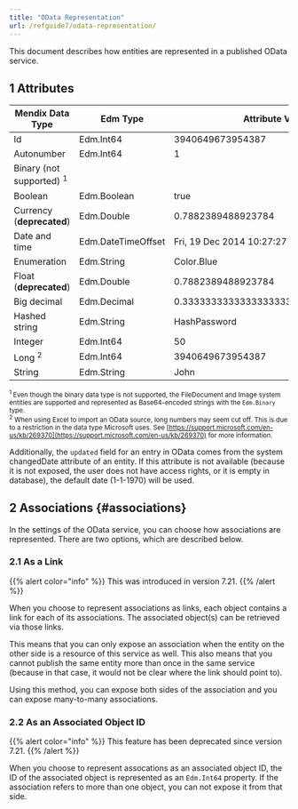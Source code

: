 ```yaml
---
title: "OData Representation"
url: /refguide7/odata-representation/
---
```


This document describes how entities are represented in a published OData service.

## 1 Attributes

| Mendix Data Type | Edm Type | Attribute Value | Atom XML Representation |
| --- | --- | --- | --- |
| Id | Edm.Int64 | 3940649673954387 | 3940649673954387 |
| Autonumber | Edm.Int64 | 1 | 1 |
| Binary (not supported) <sup>1</sup> |   |   |   |
| Boolean | Edm.Boolean | true | true |
| Currency (**deprecated**) | Edm.Double | 0.7882389488923784 | 0.7882389488923784 |
| Date and time | Edm.DateTimeOffset | Fri, 19 Dec 2014 10:27:27 GMT | 2014-12-19T10:27:27.000Z |
| Enumeration | Edm.String | Color.Blue | Blue |
| Float (**deprecated**) | Edm.Double | 0.7882389488923784 | 0.7882389488923784 |
| Big decimal  | Edm.Decimal | 0.3333333333333333333333333333333333 | 0.3333333333333333333333333333333333 |
| Hashed string | Edm.String | HashPassword | HashPassword |
| Integer  | Edm.Int64 | 50 | 50 |
| Long <sup>2</sup> | Edm.Int64 | 3940649673954387 | 3940649673954387 |
| String | Edm.String | John | John |

<small><sup>1 </sup>Even though the binary data type is not supported, the FileDocument and Image system entities are supported and represented as Base64-encoded strings with the `Edm.Binary` type.<br />
<sup>2</sup> When using Excel to import an OData source, long numbers may seem cut off. This is due to a restriction in the data type Microsoft uses. See [https://support.microsoft.com/en-us/kb/269370](https://support.microsoft.com/en-us/kb/269370) for more information.</small>

Additionally, the `updated` field for an entry in OData comes from the system changedDate attribute of an entity. If this attribute is not available (because it is not exposed, the user does not have access rights, or it is empty in database), the default date (1-1-1970) will be used.

## 2 Associations {#associations}

In the settings of the OData service, you can choose how associations are represented. There are two options, which are described below.

### 2.1 As a Link

{{% alert color="info" %}}
This was introduced in version 7.21.
{{% /alert %}}

When you choose to represent associations as links, each object contains a link for each of its associations. The associated object(s) can be retrieved via those links.

This means that you can only expose an association when the entity on the other side is a resource of this service as well. This also means that you cannot publish the same entity more than once in the same service (because in that case, it would not be clear where the link should point to).

Using this method, you can expose both sides of the association and you can expose many-to-many associations.

### 2.2 As an Associated Object ID

{{% alert color="info" %}}
This feature has been deprecated since version 7.21.
{{% /alert %}}

When you choose to represent assocations as an associated object ID, the ID of the associated object is represented as an `Edm.Int64` property. If the association refers to more than one object, you can not expose it from that side.
